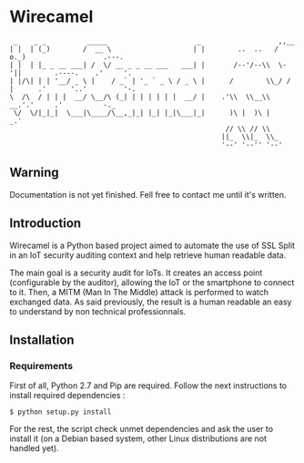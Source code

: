 # Wirecamel

     _    _ _          _____                      _                   ,,__
    | |  | (_)        /  __ \                    | |        ..  ..   / o._)                   .---.
    | |  | |_ _ __ ___| /  \/ __ _ _ __ ___   ___| |       /--'/--\\  \-'||        .----.    .'     '.
    | |/\| | | '__/ _ \ |    / _` | '_ ` _ \ / _ \ |      /        \\_/ / |      .'      '..'         '-.
    \  /\  / | | |  __/ \__/\ (_| | | | | | |  __/ |    .'\\  \\__\\  __.'.'     .'          -._
     \/  \/|_|_|  \___|\____/\__,_|_| |_| |_|\___|_|      )\ |  )\ |      _.'
                                                         // \\ // \\
                                                        ||_  \\|_  \\_
                                                        '--' '--'' '--'

## Warning
Documentation is not yet finished. Fell free to contact me until it's written.

## Introduction
Wirecamel is a Python based project aimed to automate the use of SSL Split in an IoT security auditing context and
help retrieve human readable data.

The main goal is a security audit for IoTs. It creates an access point (configurable by the auditor), allowing the IoT
or the smartphone to connect to it. Then, a MITM (Man In The Middle) attack is performed to watch exchanged data. As
said previously, the result is a human readable an easy to understand by non technical professionnals.

## Installation
### Requirements
First of all, Python 2.7 and Pip are required. Follow the next instructions to install required dependencies :

`$ python setup.py install`

For the rest, the script check unmet dependencies and ask the user to install it (on a Debian based system, other Linux
distributions are not handled yet).